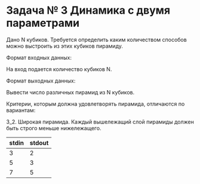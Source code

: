 Задача № 3 Динамика с двумя параметрами
========================
Дано N кубиков. Требуется определить каким количеством способов можно выстроить из этих кубиков пирамиду.

Формат входных данных:

На вход подается количество кубиков N.

Формат выходных данных:

Вывести число различных пирамид из N кубиков.

Критерии, которым должна удовлетворять пирамида, отличаются по вариантам:

3_2. Широкая пирамида. Каждый вышележащий слой пирамиды должен быть строго меньше нижележащего.

stdin | stdout
--- | ---
3 | 2
5 | 3
7 | 5
